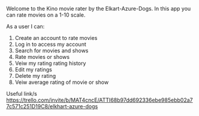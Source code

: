 Welcome to the Kino movie rater by the Elkart-Azure-Dogs. In this app you can rate movies on a 1-10 scale. 

As a user I can: 

1. Create an account to rate movies 
2. Log in to access my account 
3. Search for movies and shows
4. Rate movies or shows
5. Veiw my rating rating history 
6. Edit my ratings 
7. Delete my rating 
8. Veiw average rating of movie or show 


Useful link/s
https://trello.com/invite/b/MAT4cncE/ATTI68b97dd692336ebe985ebb02a77c571c251D19C8/elkhart-azure-dogs 